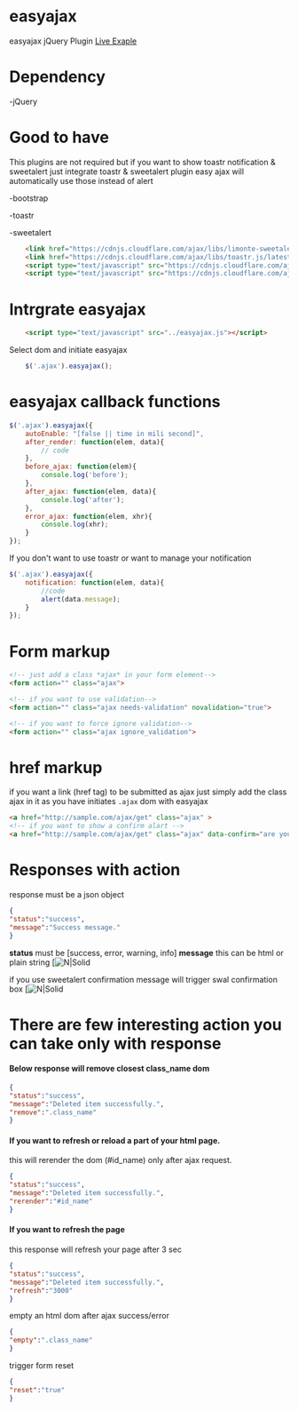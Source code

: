 # easyajax
easyajax jQuery Plugin
[Live Exaple](https://abtanjir.com/demo/easyajax/example/)
# Dependency
-jQuery

# Good to have
This plugins are not required but if you want to show toastr notification & sweetalert just integrate toastr & sweetalert plugin
easy ajax will automatically use those instead of alert

-bootstrap

-toastr

-sweetalert

```html    
    <link href="https://cdnjs.cloudflare.com/ajax/libs/limonte-sweetalert2/8.11.8/sweetalert2.min.css" rel="stylesheet">
    <link href="https://cdnjs.cloudflare.com/ajax/libs/toastr.js/latest/toastr.min.css" rel="stylesheet">
    <script type="text/javascript" src="https://cdnjs.cloudflare.com/ajax/libs/toastr.js/latest/toastr.min.js"></script>
    <script type="text/javascript" src="https://cdnjs.cloudflare.com/ajax/libs/limonte-sweetalert2/8.11.8/sweetalert2.min.js"></script>
```
# Intrgrate easyajax

```html
    <script type="text/javascript" src="../easyajax.js"></script>
```

Select dom and initiate easyajax
```js
    $('.ajax').easyajax();
```

# easyajax callback functions
```js
$('.ajax').easyajax({
    autoEnable: "[false || time in mili second]",
    after_render: function(elem, data){
        // code
    },
    before_ajax: function(elem){
        console.log('before');
    },
    after_ajax: function(elem, data){
        console.log('after');
    },
    error_ajax: function(elem, xhr){
        console.log(xhr);
    }
});
```

If you don't want to use toastr or want to manage your notification

```js
$('.ajax').easyajax({
    notification: function(elem, data){
        //code
        alert(data.message);
    }
});
```

# Form markup

```html
<!-- just add a class *ajax* in your form element-->
<form action="" class="ajax">

<!-- if you want to use validation-->
<form action="" class="ajax needs-validation" novalidation="true">

<!-- if you want to force ignore validation-->
<form action="" class="ajax ignore_validation">
```

# href markup
if you want a link (href tag) to be submitted as ajax just simply add the class ajax in it
as you have initiates `.ajax` dom with easyajax

```html
<a href="http://sample.com/ajax/get" class="ajax" >
<!-- if you want to show a confirm alart -->
<a href="http://sample.com/ajax/get" class="ajax" data-confirm="are you suere you are doing this?" >
```

# Responses with action
response must be a json object

```json
{
"status":"success", 
"message":"Success message."
}
```
**status** must be [success, error, warning, info] 
**message** this can be html or plain string
[![N|Solid](https://abtanjir.com/examples/notification-ajax.png)

if you use sweetalert confirmation message will trigger swal confirmation box
[![N|Solid](https://abtanjir.com/examples/swal.png)

# There are few interesting action you can take only with response


#### Below response will remove closest **class_name** dom
```json
{
"status":"success", 
"message":"Deleted item successfully.",
"remove":".class_name"
}
```

#### If you want to refresh  or reload a part of your html page.
this will rerender the dom (#id_name) only after ajax request.
```json
{
"status":"success", 
"message":"Deleted item successfully.",
"rerender":"#id_name"
}
```

#### If you want to refresh the page
this response will refresh your page after 3 sec
```json
{
"status":"success", 
"message":"Deleted item successfully.",
"refresh":"3000"
}
```
empty an html dom after ajax success/error
```json
{
"empty":".class_name"
}
```
trigger form reset
```json
{
"reset":"true"
}
```
